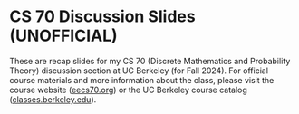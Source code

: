 # CS 70 Discussion Slides (UNOFFICIAL)
These are recap slides for my CS 70 (Discrete Mathematics and Probability Theory) discussion section at UC Berkeley (for Fall 2024). For official course materials and more information about the class, please visit the course website ([eecs70.org](https://eecs70.org)) or the UC Berkeley course catalog ([classes.berkeley.edu](https://classes.berkeley.edu/)).
